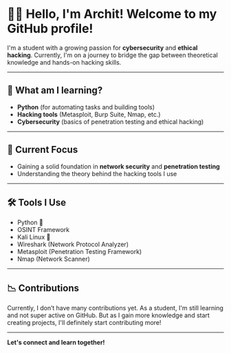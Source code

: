 # 👨‍💻 Hello, I'm Archit! Welcome to my GitHub profile!

I'm a student with a growing passion for **cybersecurity** and **ethical hacking**. Currently, I'm on a journey to bridge the gap between theoretical knowledge and hands-on hacking skills.

---

## 🌱 What am I learning?
- **Python** (for automating tasks and building tools)
- **Hacking tools** (Metasploit, Burp Suite, Nmap, etc.)
- **Cybersecurity** (basics of penetration testing and ethical hacking)

---

## 🎯 Current Focus
- Gaining a solid foundation in **network security** and **penetration testing**
- Understanding the theory behind the hacking tools I use

---

## 🛠️ Tools I Use
- Python 🐍
- OSINT Framework
- Kali Linux 🐧
- Wireshark (Network Protocol Analyzer)
- Metasploit (Penetration Testing Framework)
- Nmap (Network Scanner)

---

## 📉 Contributions
Currently, I don’t have many contributions yet. As a student, I'm still learning and not super active on GitHub. But as I gain more knowledge and start creating projects, I'll definitely start contributing more! 

---

**Let's connect and learn together!**
